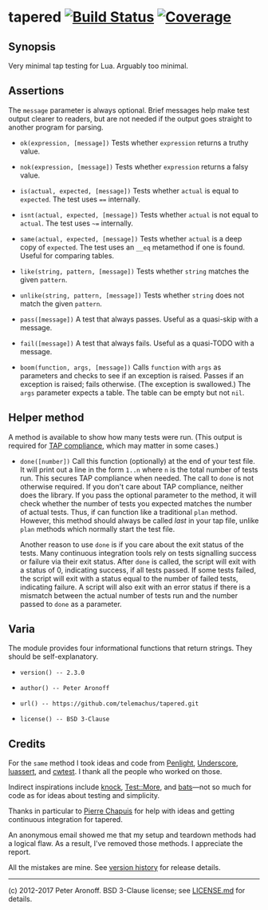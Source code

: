 # tapered [![Build Status](https://travis-ci.org/telemachus/tapered.svg?branch=master)](https://travis-ci.org/telemachus/tapered) [![Coverage](https://codecov.io/gh/telemachus/tapered/branch/master/graph/badge.svg)](https://codecov.io/gh/telemachus/tapered)

## Synopsis

Very minimal tap testing for Lua. Arguably too minimal.

## Assertions

The `message` parameter is always optional. Brief messages help make test output
clearer to readers, but are not needed if the output goes straight to another
program for parsing.

+ `ok(expression, [message])` Tests whether `expression` returns a truthy
  value.

+ `nok(expression, [message])` Tests whether `expression` returns a falsy
  value.

+ `is(actual, expected, [message])` Tests whether `actual` is equal to
  `expected`. The test uses `==` internally.

+ `isnt(actual, expected, [message])` Tests whether `actual` is not equal to
  `actual`. The test uses `~=` internally.

+ `same(actual, expected, [message])` Tests whether `actual` is a deep copy
  of `expected`. The test uses an `__eq` metamethod if one is found. Useful
  for comparing tables.

+ `like(string, pattern, [message])` Tests whether `string` matches the given
  `pattern`.

+ `unlike(string, pattern, [message])` Tests whether `string` does not match
  the given `pattern`.

+ `pass([message])` A test that always passes. Useful as a quasi-skip with a
  message.

+ `fail([message])` A test that always fails. Useful as a quasi-TODO with a
  message.

+ `boom(function, args, [message])` Calls `function` with `args` as
  parameters and checks to see if an exception is raised. Passes if an
  exception is raised; fails otherwise. (The exception is swallowed.) The
  `args` parameter expects a table. The table can be empty but not `nil`.

## Helper method

A method is available to show how many tests were run. (This output
is required for [TAP compliance][tap], which may matter in some cases.) 

[tap]: http://testanything.org/tap-specification.html

+ `done([number])` Call this function (optionally) at the end of your test file.
  It will print out a line in the form `1..n` where `n` is the total number
  of tests run. This secures TAP compliance when needed. The call to `done`
  is not otherwise required. If you don't care about TAP compliance, neither does
  the library. If you pass the optional parameter to the method, it will check
  whether the number of tests you expected matches the number of actual tests.
  Thus, if can function like a traditional `plan` method. However, this method
  should always be called *last* in your tap file, unlike `plan` methods which
  normally start the test file.

  Another reason to use `done` is if you care about the exit status of the
  tests. Many continuous integration tools rely on tests signalling success or
  failure via their exit status. After `done` is called, the script will exit
  with a status of 0, indicating success, if all tests passed. If some tests
  failed, the script will exit with a status equal to the number of failed
  tests, indicating failure. A script will also exit with an error status if
  there is a mismatch between the actual number of tests run and the number
  passed to `done` as a parameter.

## Varia

The module provides four informational functions that return strings. They
should be self-explanatory.

+ `version() -- 2.3.0`

+ `author() -- Peter Aronoff`

+ `url() -- https://github.com/telemachus/tapered.git`

+ `license() -- BSD 3-Clause`

## Credits

For the `same` method I took ideas and code from [Penlight][p], [Underscore][u],
[luassert][l], and [cwtest][cw]. I thank all the people who worked on those.

Indirect inspirations include [knock][k], [Test::More][tm], and [bats][b]—not so
much for code as for ideas about testing and simplicity.

Thanks in particular to [Pierre Chapuis][pchapuis] for help with ideas and
getting continuous integration for tapered.

An anonymous email showed me that my setup and teardown methods had a logical
flaw. As a result, I've removed those methods. I appreciate the report.

All the mistakes are mine. See [version history][c] for release details.

[p]: https://github.com/stevedonovan/Penlight
[u]: https://github.com/mirven/underscore.lua
[l]: https://github.com/Olivine-Labs/luassert
[cw]: https://github.com/catwell/cwtest
[k]: https://github.com/chneukirchen/knock
[tm]: http://search.cpan.org/perldoc?Test::More
[b]: https://github.com/sstephenson/bats
[c]: /CHANGES.md
[pchapuis]: https://twitter.com/pchapuis

---

(c) 2012-2017 Peter Aronoff. BSD 3-Clause license; see [LICENSE.md][li] for
details.

[li]: /LICENSE.md
